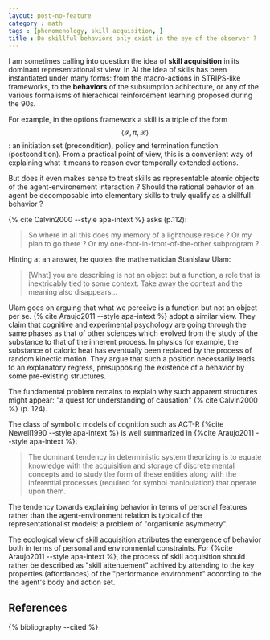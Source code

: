 ```yaml
---
layout: post-no-feature
category : math
tags : [phenomenology, skill acquisition, ]
title : Do skillful behaviors only exist in the eye of the observer ?
---
```


I am sometimes calling into question the idea of __skill acquisition__ in its
dominant representationalist view. In AI the idea of skills has been
instantiated under many forms: from the macro-actions in STRIPS-like
frameworks, to the __behaviors__ of the subsumption achitecture, or any of the
various formalisms of hierachical reinforcement learning proposed during the
90s.

For example, in the options framework a skill is a triple of the
form $$\langle \mathcal{I}, \pi, \mathcal{B} \rangle$$: an initiation set
(precondition), policy and termination function (postcondition). From a
practical point of view, this is a convenient way of explaining what it means
to reason over temporally extended actions.

But does it even makes sense to treat skills as representable atomic objects of
the agent-environement interaction ? Should the rational behavior of an agent
be decomposable into elementary skills to truly qualify as a skillfull behavior
?

{% cite Calvin2000 --style apa-intext %} asks (p.112):

> So where in all this does my memory of a lighthouse reside ?
> Or my plan to go there ? Or my one-foot-in-front-of-the-other subprogram ?

Hinting at an answer, he quotes the mathematician Stanislaw Ulam:

> [What] you are describing is not an object but a function, a role that is
> inextricably tied to some context. Take away the context and the meaning also
> disappears...

Ulam goes on arguing that what we perceive is a function but not an object
per se. {% cite Araujo2011 --style apa-intext %} adopt a similar view.
They claim that cognitive and experimental psychology are going through the same
phases as that of other sciences which evolved from the study of the substance
to that of the inherent process. In physics for example, the substance of caloric
heat has eventually been replaced by the process of random kinectic motion.
They argue that such a position necessarily leads to an explanatory regress,
presupposing the existence of a behavior by some pre-existing structures.

The fundamental problem remains to explain why such apparent structures might
appear: "a quest for understanding of causation" {% cite Calvin2000 %} (p. 124).

The class of symbolic models of cognition such as ACT-R {%cite Newell1990 --style apa-intext %}
is well summarized in {%cite Araujo2011 --style apa-intext %}:

>The dominant tendency in deterministic system theorizing is to equate
>knowledge with the acquisition and storage of discrete mental concepts and to
>study the form of these entities along with the inferential processes
>(required for symbol manipulation) that operate upon them.

The tendency towards explaining behavior in terms of personal features rather
than the agent-environment relation is typical of the
representationalist models: a problem of "organismic asymmetry".

The ecological view of skill acquisition attributes the emergence of behavior
both in terms of personal and environmental constraints. For {%cite Araujo2011 --style apa-intext %}, the process of skill acquisition should rather be
described as "skill attenuement" achived by attending to the key properties (affordances) of the
"performance environment" according to the the agent's body and action set.

References
----------

{% bibliography --cited %}

